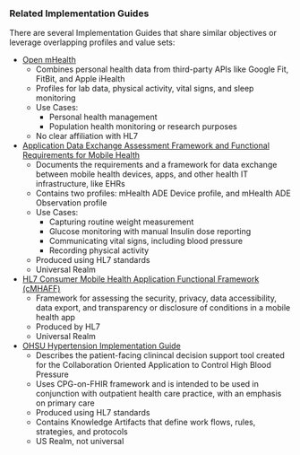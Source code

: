 
### Related Implementation Guides

There are several Implementation Guides that share similar objectives or leverage overlapping profiles and value sets:

- [Open mHealth](https://healthedata1.github.io/mFHIR/#introduction)
    -  Combines personal health data from third-party APIs like Google Fit, FitBit, and Apple iHealth
    -  Profiles for lab data, physical activity, vital signs, and sleep monitoring 
    -  Use Cases:
        - Personal health management
        - Population health monitoring or research purposes 
    - No clear affiliation with HL7
- [Application Data Exchange Assessment Framework and Functional Requirements for Mobile Health](http://hl7.org/fhir/uv/mhealth-framework/history.html)
    - Documents the requirements and a framework for data exchange between mobile health devices, apps, and other health IT infrastructure, like EHRs
    - Contains two profiles: mHealth ADE Device profile, and mHealth ADE Observation profile
    - Use Cases:
        - Capturing routine weight measurement
        - Glucose monitoring with manual Insulin dose reporting
        - Communicating vital signs, including blood pressure
        - Recording physical activity
    - Produced using HL7 standards
    - Universal Realm
- [HL7 Consumer Mobile Health Application Functional Framework (cMHAFF)](https://www.hl7.org/implement/standards/product_brief.cfm?product_id=476)
    - Framework for assessing the security, privacy, data accessibility, data export, and transparency or disclosure of conditions in a mobile health app
    - Produced by HL7
    - Universal Realm
- [OHSU Hypertension Implementation Guide](http://build.fhir.org/ig/OHSUCMP/htnu18ig/)
    - Describes the patient-facing clinincal decision support tool created for the Collaboration Oriented Application to Control High Blood Pressure
    - Uses CPG-on-FHIR framework and is intended to be used in conjunction with outpatient health care practice, with an emphasis on primary care
    - Produced using HL7 standards
    - Contains Knowledge Artifacts that define work flows, rules, strategies, and protocols 
    - US Realm, not universal
